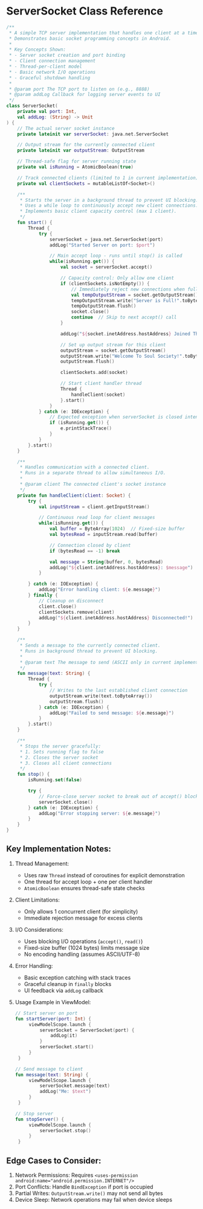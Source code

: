 # ServerSocket Class Reference

```kotlin
/**
 * A simple TCP server implementation that handles one client at a time.
 * Demonstrates basic socket programming concepts in Android.
 *
 * Key Concepts Shown:
 * - Server socket creation and port binding
 * - Client connection management
 * - Thread-per-client model
 * - Basic network I/O operations
 * - Graceful shutdown handling
 *
 * @param port The TCP port to listen on (e.g., 8888)
 * @param addLog Callback for logging server events to UI
 */
class ServerSocket(
    private val port: Int,
    val addLog: (String) -> Unit
) {
    // The actual server socket instance
    private lateinit var serverSocket: java.net.ServerSocket

    // Output stream for the currently connected client
    private lateinit var outputStream: OutputStream

    // Thread-safe flag for server running state
    private val isRunning = AtomicBoolean(true)

    // Track connected clients (limited to 1 in current implementation)
    private val clientSockets = mutableListOf<Socket>()

    /**
     * Starts the server in a background thread to prevent UI blocking.
     * Uses a while loop to continuously accept new client connections.
     * Implements basic client capacity control (max 1 client).
     */
    fun start() {
        Thread {
            try {
                serverSocket = java.net.ServerSocket(port)
                addLog("Started Server on port: $port")

                // Main accept loop - runs until stop() is called
                while(isRunning.get()) {
                    val socket = serverSocket.accept()

                    // Capacity control: Only allow one client
                    if (clientSockets.isNotEmpty()) {
                        // Immediately reject new connections when full
                        val tempOutputStream = socket.getOutputStream()
                        tempOutputStream.write("Server is Full!".toByteArray())
                        tempOutputStream.flush()
                        socket.close()
                        continue  // Skip to next accept() call
                    }

                    addLog("${socket.inetAddress.hostAddress} Joined The Server")

                    // Set up output stream for this client
                    outputStream = socket.getOutputStream()
                    outputStream.write("Welcome To Soul Society!".toByteArray())
                    outputStream.flush()

                    clientSockets.add(socket)

                    // Start client handler thread
                    Thread {
                        handleClient(socket)
                    }.start()
                }
            } catch (e: IOException) {
                // Expected exception when serverSocket is closed intentionally
                if (isRunning.get()) {
                    e.printStackTrace()
                }
            }
        }.start()
    }

    /**
     * Handles communication with a connected client.
     * Runs in a separate thread to allow simultaneous I/O.
     *
     * @param client The connected client's socket instance
     */
    private fun handleClient(client: Socket) {
        try {
            val inputStream = client.getInputStream()

            // Continuous read loop for client messages
            while(isRunning.get()) {
                val buffer = ByteArray(1024)  // Fixed-size buffer
                val bytesRead = inputStream.read(buffer)

                // Connection closed by client
                if (bytesRead == -1) break

                val message = String(buffer, 0, bytesRead)
                addLog("${client.inetAddress.hostAddress}: $message")
            }

        } catch (e: IOException) {
            addLog("Error handling client: ${e.message}")
        } finally {
            // Cleanup on disconnect
            client.close()
            clientSockets.remove(client)
            addLog("${client.inetAddress.hostAddress} Disconnected!")
        }
    }

    /**
     * Sends a message to the currently connected client.
     * Runs in background thread to prevent UI blocking.
     *
     * @param text The message to send (ASCII only in current implementation)
     */
    fun message(text: String) {
        Thread {
            try {
                // Writes to the last established client connection
                outputStream.write(text.toByteArray())
                outputStream.flush()
            } catch (e: IOException) {
                addLog("Failed to send message: ${e.message}")
            }
        }.start()
    }

    /**
     * Stops the server gracefully:
     * 1. Sets running flag to false
     * 2. Closes the server socket
     * 3. Closes all client connections
     */
    fun stop() {
        isRunning.set(false)

        try {
            // Force-close server socket to break out of accept() blocking
            serverSocket.close()
        } catch (e: IOException) {
            addLog("Error stopping server: ${e.message}")
        }
    }
}
```

## Key Implementation Notes:
1. Thread Management:
   - Uses raw `Thread` instead of coroutines for explicit demonstration
   - One thread for accept loop + one per client handler 
   - `AtomicBoolean` ensures thread-safe state checks

2. Client Limitations:
   - Only allows 1 concurrent client (for simplicity)
   - Immediate rejection message for excess clients

3. I/O Considerations:
   - Uses blocking I/O operations (`accept()`, `read()`)
   - Fixed-size buffer (1024 bytes) limits message size
   - No encoding handling (assumes ASCII/UTF-8)

4. Error Handling:
   - Basic exception catching with stack traces
   - Graceful cleanup in `finally` blocks
   - UI feedback via `addLog` callback

5. Usage Example in ViewModel:
   ```kotlin
   // Start server on port
   fun startServer(port: Int) {
        viewModelScope.launch {
            serverSocket = ServerSocket(port) {
                addLog(it)
            }
            serverSocket.start()
        }
    }
   ```
   ```kotlin
   // Send message to client
   fun message(text: String) {
        viewModelScope.launch {
            serverSocket.message(text)
            addLog("Me: $text")
        }
    }
   ```
   ```kotlin
   // Stop server
   fun stopServer() {
        viewModelScope.launch {
            serverSocket.stop()
        }
    }
   ```

## Edge Cases to Consider:
1. Network Permissions: Requires `<uses-permission android:name="android.permission.INTERNET"/>`
2. Port Conflicts: Handle `BindException` if port is occupied
3. Partial Writes: `OutputStream.write()` may not send all bytes
4. Device Sleep: Network operations may fail when device sleeps